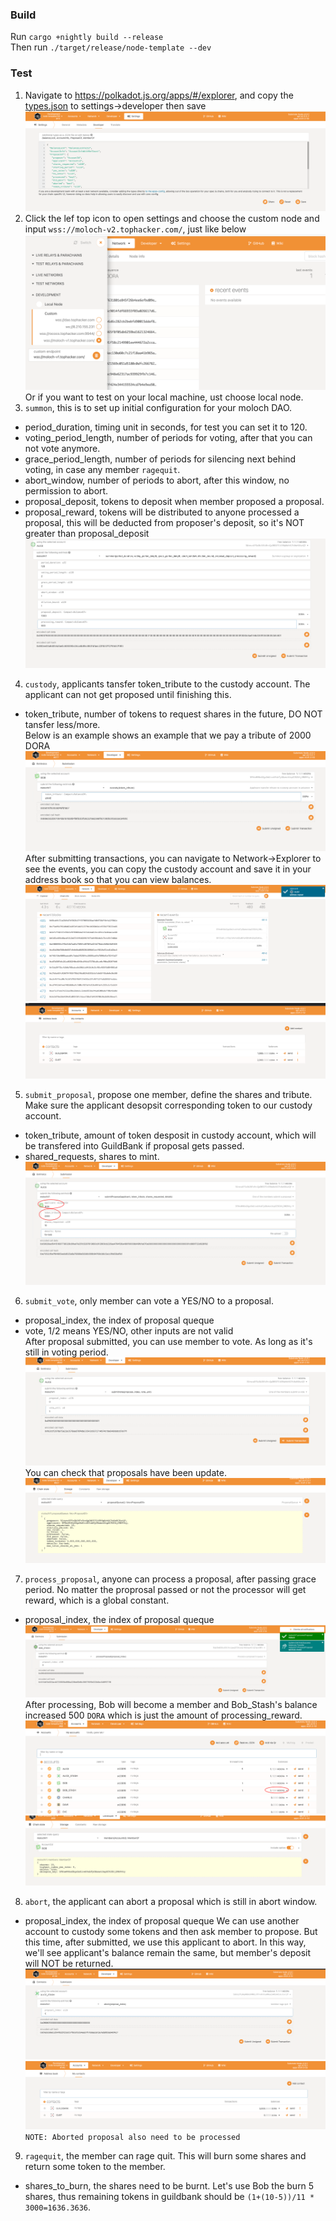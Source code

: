 ### Build

Run `cargo +nightly build --release`  
Then run `./target/release/node-template --dev`

### Test

1. Navigate to https://polkadot.js.org/apps/#/explorer, and  copy the [types.json](../pallets/moloch-v2/src/types.json) to settings->developer then save
![alt add-settings](images/add-settings.png)
2. Click the lef top icon to open settings and choose the custom node and input `wss://moloch-v2.tophacker.com/`, just like below
![alt select-node](images/select-node.png)
Or if you want to test on your local machine, ust choose local node.
3. `summon`, this is to set up initial configuration for your moloch DAO.  
- period_duration, timing unit in seconds, for test you can set it to 120.  
- voting_period_length, number of periods for voting, after that you can not vote anymore.  
- grace_period_length, number of periods for silencing next behind voting, in case any member `ragequit`.  
- abort_window, number of periods to abort, after this window, no permission to abort.  
- proposal_deposit, tokens to deposit when member proposed a proposal.
- proposal_reward, tokens will be distributed to anyone processed a proposal, this will be deducted from proposer's deposit, so it's NOT greater than proposal_deposit
![alt summon](images/summon.png)

4. `custody`, applicants tansfer token_tribute to the custody account. The applicant can not get proposed until finishing this.
- token_tribute, number of tokens to request shares in the future, DO NOT tansfer less/more.  
Below is an example shows an example that we pay a tribute of 2000 DORA
![alt custody](images/custody.png)
After submitting transactions, you can navigate to Network->Explorer to see the events, you can copy the custody account and save it in your address book so that you can view balances.
![alt custody-account](images/custody-account.png)
![alt address-book](images/address-book.png)

5. `submit_proposal`, propose one member, define the shares and tribute. Make sure the applicant desopsit corresponding token to our custody account.
- token_tribute, amount of token desposit in custody account, which will be transfered into GuildBank if proposal gets passed.
- shared_requests, shares to mint.
![alt submit-proposal](images/submit-proposal.png)

6. `submit_vote`, only member can vote a YES/NO to a proposal.
- proposal_index, the index of proposal queque
- vote, 1/2 means YES/NO, other inputs are not valid  
After proposal submitted, you can use member to vote. As long as it's still in voting period.
![alt vote](images/vote.png)
You can check that proposals have been update.
![alt proposals](images/proposals.png)

7. `process_proposal`, anyone can process a proposal, after passing grace period. No matter the proprosal passed or not the processor will get reward, which is a global constant.
- proposal_index, the index of proposal queque
![alt process](images/process.png)
After processing, Bob will become a member and Bob_Stash's balance increased 500 `DORA` which is just the amount of processing_reward.
![alt bob](images/bob.png)
![alt member](images/member.png)

8. `abort`, the applicant can abort a proposal which is still in abort window.
- proposal_index, the index of proposal queque
We can use another account to custody some tokens and then ask member to propose. But this time, after submitted, we use this applicant to abort. In this way, we'll see applicant's balance remain the same, but member's deposit will NOT be returned.
![alt abort](images/abort.png)
![alt after-abort](images/after-abort.png)
```NOTE: Aborted proposal also need to be processed``` 

9. `ragequit`, the member can rage quit. This will burn some shares and return some token to the member.
- shares_to_burn, the shares need to be burnt.
Let's use Bob the burn 5 shares, thus remaining tokens in guildbank should be `(1+(10-5))/11 * 3000=1636.3636`. 
